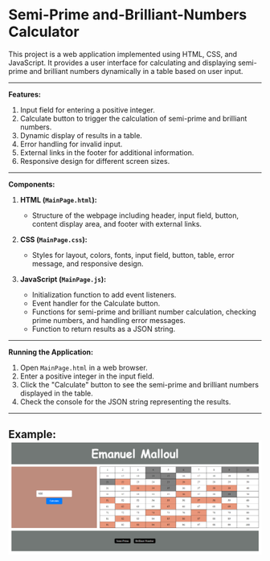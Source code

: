 # Semi-Prime and-Brilliant-Numbers Calculator
This project is a web application implemented using HTML, CSS, and JavaScript. It provides a user interface for calculating and displaying semi-prime and brilliant numbers dynamically in a table based on user input.

---

**Features:**
1. Input field for entering a positive integer.
2. Calculate button to trigger the calculation of semi-prime and brilliant numbers.
3. Dynamic display of results in a table.
4. Error handling for invalid input.
5. External links in the footer for additional information.
6. Responsive design for different screen sizes.

---

**Components:**
1. **HTML (`MainPage.html`):**
   - Structure of the webpage including header, input field, button, content display area, and footer with external links.

2. **CSS (`MainPage.css`):**
   - Styles for layout, colors, fonts, input field, button, table, error message, and responsive design.

3. **JavaScript (`MainPage.js`):**
   - Initialization function to add event listeners.
   - Event handler for the Calculate button.
   - Functions for semi-prime and brilliant number calculation, checking prime numbers, and handling error messages.
   - Function to return results as a JSON string.

---

**Running the Application:**
1. Open `MainPage.html` in a web browser.
2. Enter a positive integer in the input field.
3. Click the "Calculate" button to see the semi-prime and brilliant numbers displayed in the table.
4. Check the console for the JSON string representing the results.

---

**Example:**
![Image Alt Text](https://github.com/Emelloul98/Semi-Prime-and-Brilliant-Numbers-Calculator/blob/main/Example.png)
---
